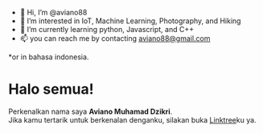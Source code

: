 - 👋 Hi, I’m @aviano88
- 👀 I’m interested in IoT, Machine Learning, Photography, and Hiking
- 🌱 I’m currently learning python, Javascript, and C++
- 📫 you can reach me by contacting aviano88@gmail.com

*or in bahasa indonesia.

# Halo semua! 

Perkenalkan nama saya **Aviano Muhamad Dzikri**.\
Jika kamu tertarik untuk berkenalan denganku, silakan buka [Linktree](https://linktr.ee/aviano88?utm_source=linktree_admin_share)ku ya.

<!---
aviano88/aviano88 is a ✨ special ✨ repository because its `README.md` (this file) appears on your GitHub profile.
You can click the Preview link to take a look at your changes.
--->
